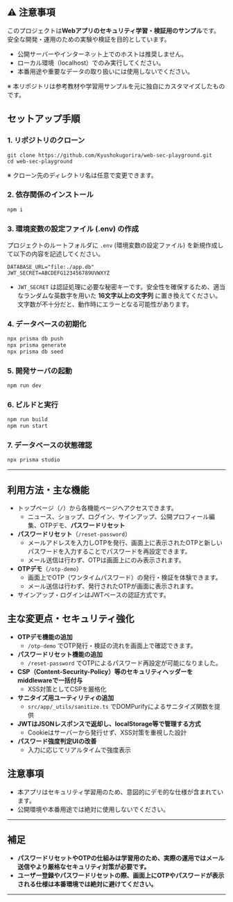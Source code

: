 
## ⚠️ 注意事項

このプロジェクトは**Webアプリのセキュリティ学習・検証用のサンプル**です。
安全な開発・運用のための実験や検証を目的としています。

- 公開サーバーやインターネット上でのホストは推奨しません。
- ローカル環境（localhost）でのみ実行してください。
- 本番用途や重要なデータの取り扱いには使用しないでください。

※ 本リポジトリは参考教材や学習用サンプルを元に独自にカスタマイズしたものです。

## セットアップ手順

### 1. リポジトリのクローン

```
git clone https://github.com/Kyushokugorira/web-sec-playground.git
cd web-sec-playground
```

※ クローン先のディレクトリ名は任意で変更できます。

### 2. 依存関係のインストール

```bash
npm i
```

### 3. 環境変数の設定ファイル (.env) の作成

プロジェクトのルートフォルダに `.env` (環境変数の設定ファイル) を新規作成して以下の内容を記述してください。

```
DATABASE_URL="file:./app.db"
JWT_SECRET=ABCDEFG123456789UVWXYZ
```

- `JWT_SECRET` は認証処理に必要な秘密キーです。安全性を確保するため、適当なランダムな英数字を用いた **16文字以上の文字列** に置き換えてください。文字数が不十分だと、動作時にエラーとなる可能性があります。


### 4. データベースの初期化

```bash
npx prisma db push
npx prisma generate
npx prisma db seed
```


### 5. 開発サーバの起動

```bash
npm run dev
```

### 6. ビルドと実行

```bash
npm run build
npm run start
```

### 7. データベースの状態確認

```bash
npx prisma studio
```

---

## 利用方法・主な機能


- トップページ（`/`）から各機能ページへアクセスできます。
	- ニュース、ショップ、ログイン、サインアップ、公開プロフィール編集、OTPデモ、**パスワードリセット**
- **パスワードリセット**（`/reset-password`）
	- メールアドレスを入力しOTPを発行、画面上に表示されたOTPと新しいパスワードを入力することでパスワードを再設定できます。
	- メール送信は行わず、OTPは画面上にのみ表示されます。
- **OTPデモ**（`/otp-demo`）
	- 画面上でOTP（ワンタイムパスワード）の発行・検証を体験できます。
	- メール送信は行わず、発行されたOTPが画面に表示されます。
- サインアップ・ログインはJWTベースの認証方式です。

## 主な変更点・セキュリティ強化

- **OTPデモ機能の追加**
	- `/otp-demo` でOTP発行・検証の流れを画面上で確認できます。
- **パスワードリセット機能の追加**
	- `/reset-password` でOTPによるパスワード再設定が可能になりました。
- **CSP（Content-Security-Policy）等のセキュリティヘッダーをmiddlewareで一括付与**
	- XSS対策としてCSPを厳格化
- **サニタイズ用ユーティリティの追加**
	- `src/app/_utils/sanitize.ts` でDOMPurifyによるサニタイズ関数を提供
- **JWTはJSONレスポンスで返却し、localStorage等で管理する方式**
	- Cookieはサーバーから発行せず、XSS対策を重視した設計
- **パスワード強度判定UIの改善**
	- 入力に応じてリアルタイムで強度表示


## 注意事項

- 本アプリはセキュリティ学習用のため、意図的にデモ的な仕様が含まれています。
- 公開環境や本番用途では絶対に使用しないでください。

---

## 補足

- **パスワードリセットやOTPの仕組みは学習用のため、実際の運用ではメール送信やより厳格なセキュリティ対策が必要です。**
- **ユーザー登録やパスワードリセットの際、画面上にOTPやパスワードが表示される仕様は本番環境では絶対に避けてください。**

---

